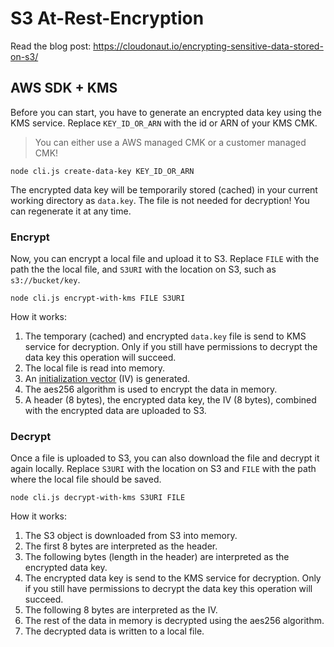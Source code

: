 # S3 At-Rest-Encryption

Read the blog post: https://cloudonaut.io/encrypting-sensitive-data-stored-on-s3/

## AWS SDK + KMS

Before you can start, you have to generate an encrypted data key using the KMS service. Replace `KEY_ID_OR_ARN` with the id or ARN of your KMS CMK. 

> You can either use a AWS managed CMK or a customer managed CMK!

```
node cli.js create-data-key KEY_ID_OR_ARN
```

The encrypted data key will be temporarily stored (cached) in your current working directory as `data.key`. The file is not needed for decryption! You can regenerate it at any time.

### Encrypt

Now, you can encrypt a local file and upload it to S3. Replace `FILE` with the path the the local file, and `S3URI` with the location on S3, such as `s3://bucket/key`.

```
node cli.js encrypt-with-kms FILE S3URI
```

How it works:

1. The  temporary (cached) and encrypted `data.key` file is send to KMS service for decryption. Only if you still have permissions to decrypt the data key this operation will succeed.
2. The local file is read into memory.
3. An [initialization vector](https://en.wikipedia.org/wiki/Initialization_vector) (IV) is generated.
4. The aes256 algorithm is used to encrypt the data in memory.
5. A header (8 bytes), the encrypted data key, the IV (8 bytes), combined with the encrypted data are uploaded to S3.

### Decrypt

Once a file is uploaded to S3, you can also download the file and decrypt it again locally. Replace `S3URI` with the location on S3 and `FILE` with the path where the local file should be saved.

```
node cli.js decrypt-with-kms S3URI FILE
```

How it works:

1. The S3 object is downloaded from S3 into memory.
2. The first 8 bytes are interpreted as the header.
3. The following bytes (length in the header) are interpreted as the encrypted data key.
4. The encrypted data key is send to the KMS service for decryption. Only if you still have permissions to decrypt the data key this operation will succeed.
5. The following 8 bytes are interpreted as the IV.
6. The rest of the data in memory is decrypted using the aes256 algorithm.
7. The decrypted data is written to a local file.
